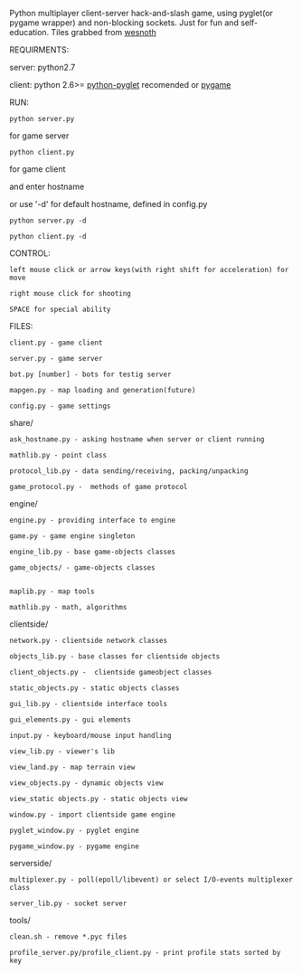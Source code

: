 Python multiplayer client-server hack-and-slash game, using pyglet(or pygame wrapper) and non-blocking sockets. Just for fun and self-education.
Tiles grabbed from [wesnoth](http://www.wesnoth.org/)


REQUIRMENTS:
    
server: python2.7

client: python 2.6>= [python-pyglet](http://pyglet.org/download.html) recomended  or [pygame](http://www.pygame.org/download.shtml)

RUN:
````
python server.py
````

for game server

````
python client.py
````

for game client


and enter hostname

or use '-d' for default hostname, defined in config.py

````
python server.py -d
````

````
python client.py -d
````


CONTROL:


    left mouse click or arrow keys(with right shift for acceleration) for move

    right mouse click for shooting
    
    SPACE for special ability



FILES:

    client.py - game client

    server.py - game server
    
    bot.py [number] - bots for testig server

    mapgen.py - map loading and generation(future)
    
    config.py - game settings

share/

    ask_hostname.py - asking hostname when server or client running
    
    mathlib.py - point class
    
    protocol_lib.py - data sending/receiving, packing/unpacking
    
    game_protocol.py -  methods of game protocol 
    
engine/

    engine.py - providing interface to engine 
    
    game.py - game engine singleton
	
	engine_lib.py - base game-objects classes
    
    game_objects/ - game-objects classes
	

    maplib.py - map tools

	mathlib.py - math, algorithms
    

    
clientside/

	network.py - clientside network classes
    
    objects_lib.py - base classes for clientside objects
    
    client_objects.py -  clientside gameobject classes
    
    static_objects.py - static objects classes
    
	gui_lib.py - clientside interface tools
    
    gui_elements.py - gui elements
    
    input.py - keyboard/mouse input handling
    
    view_lib.py - viewer's lib
    
    view_land.py - map terrain view
    
    view_objects.py - dynamic objects view
    
    view_static objects.py - static objects view
    
    window.py - import clientside game engine
    
    pyglet_window.py - pyglet engine
    
    pygame_window.py - pygame engine


	
serverside/

	multiplexer.py - poll(epoll/libevent) or select I/O-events multiplexer class

	server_lib.py - socket server

tools/

    clean.sh - remove *.pyc files
    
    profile_server.py/profile_client.py - print profile stats sorted by key
    

